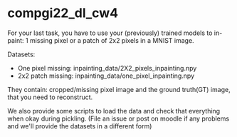 # compgi22_dl_cw4
For your last task, you have to use your (previously) trained models to in-paint: 1 missing pixel or a patch of 2x2 pixels in a MNIST image.

Datasets:
* One pixel missing: inpainting_data/2X2_pixels_inpainting.npy
* 2x2 patch missing: inpainting_data/one_pixel_inpainting.npy

They contain: cropped/missing pixel image and the ground truth(GT) image, that you need to reconstruct.

We also provide some scripts to load the data and check that everything when okay during pickling. 
(File an issue or post on moodle if any problems and we'll provide the datasets in a different form)
